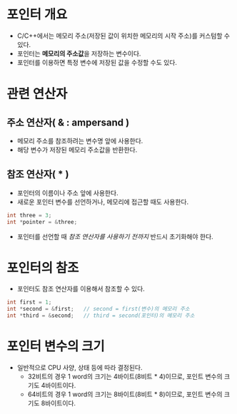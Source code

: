 # 포인터 개요

- C/C++에서는 메모리 주소(저장된 값이 위치한 메모리의 시작 주소)를 커스텀할 수 있다.
- 포인터는 **메모리의 주소값**을 저장하는 변수이다.
- 포인터를 이용하면 특정 변수에 저장된 값을 수정할 수도 있다.

# 관련 연산자

## 주소 연산자( & : ampersand )

- 메모리 주소를 참조하려는 변수명 앞에 사용한다.
- 해당 변수가 저장된 메모리 주소값을 반환한다.

## 참조 연산자( * )

- 포인터의 이름이나 주소 앞에 사용한다.
- 새로운 포인터 변수를 선언하거나, 메모리에 접근할 때도 사용한다.

```c
int three = 3;
int *pointer = &three;
```

- 포인터를 선언할 때 *참조 연산자를 사용하기 전까지* 반드시 초기화해야 한다.

# 포인터의 참조

- 포인터도 참조 연산자를 이용해서 참조할 수 있다.

```c
int first = 1;
int *second = &first;   // second = first(변수)의 메모리 주소
int *third = &second;   // third = second(포인터)의 메모리 주소
```
# 포인터 변수의 크기

- 일반적으로 CPU 사양, 상태 등에 따라 결정된다.
    - 32비트의 경우 1 word의 크기는 4바이트(8비트 * 4)이므로, 포인트 변수의 크기도 4바이트이다.
    - 64비트의 경우 1 word의 크기는 8바이트(8비트 * 8)이므로, 포인트 변수의 크기도 8바이트이다.
